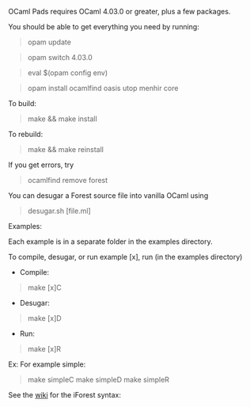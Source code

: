 OCaml Pads requires OCaml 4.03.0 or greater,
plus a few packages.

You should be able to get everything you need by running:

> opam update

> opam switch 4.03.0

> eval $(opam config env)

> opam install ocamlfind oasis utop menhir core

To build:

> make && make install

To rebuild:

> make && make reinstall

If you get errors, try

> ocamlfind remove forest

You can desugar a Forest source file into vanilla OCaml using

> desugar.sh [file.ml]

Examples:

Each example is in a separate folder in the examples directory.

To compile, desugar, or run example [x], run (in the examples directory)
- Compile: 

> make [x]C

- Desugar: 

> make [x]D

- Run:

> make [x]R

Ex:
For example simple:

> make simpleC
> make simpleD
> make simpleR

See the [wiki](https://github.com/padsproj/oforest/wiki) for the iForest syntax:
